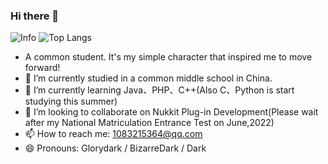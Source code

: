 ### Hi there 👋
![Info](https://github-readme-stats.vercel.app/api?username=glorydark&show_icons=true&theme=dracula)
![Top Langs](https://github-readme-stats.vercel.app/api/top-langs/?username=glorydark&card_width=445&layout=compact&theme=dracula)
- A common student. It's my simple character that inspired me to move forward!
- 🔭 I’m currently studied in a common middle school in China.
- 🌱 I’m currently learning Java、PHP、C++(Also C、Python is start studying this summer)
- 👯 I’m looking to collaborate on Nukkit Plug-in Development(Please wait after my National Matriculation Entrance Test on June,2022)
- 📫 How to reach me: 1083215364@qq.com
- 😄 Pronouns: Glorydark / BizarreDark / Dark
